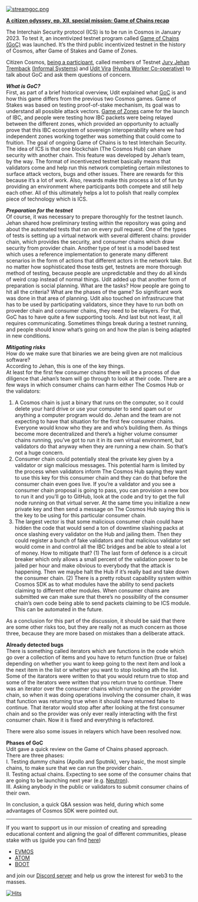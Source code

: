 [![streamgoc.png](https://i.postimg.cc/BZwpyJHV/streamgoc.png)](https://postimg.cc/PNY1vs6W)

**[A citizen odyssey, ep. XII, special mission: Game of Chains recap](https://www.youtube.com/watch?v=RXMoF18bckU)**

The Interchain Security protocol (ICS) is to be run in Cosmos in January 2023. To test it, an incentivized testnet program called [Game of Chains (GoC)](https://github.com/hyphacoop/ics-testnets/tree/main/game-of-chains-2022#phase-1-two-dummy-chains) was launched.
It’s the third public incentivized testnet in the history of Cosmos, after Game of Stakes and Game of Zones.

Citizen Cosmos, [being a participant](https://provider-explorer.goc.earthball.xyz/validators/cosmosvaloper12zmahaunzfq8w3fwkv6uds69jsqszltyp5tk7m), called members of Testnet [Jury Jehan Tremback](https://twitter.com/JTremback) [(Informal Systems)](https://www.citizencosmos.space/jelena)
 and [Udit Vira](https://twitter.com/UditVira) [(Hypha Worker Co-operative)](https://twitter.com/hyphacoop) to talk about GoC and ask them questions of concern.

***What is GoC?***<br>
First, as part of a brief historical overview, Udit explained what [GoC](https://citizen-cosmos.github.io/blog/gameofchains.html) is and how this game differs from the previous two Cosmos games. 
Game of Stakes was based on testing proof-of-stake mechanism, its goal was to understand all possible attack vectors. 
[Game of Zones](https://www.citizencosmos.space/game-of-zones) came for the launch of IBC, and people were testing how IBC packets were being relayed between the different zones, which provided an
opportunity to actually prove that this IBC ecosystem of sovereign interoperability where we had independent zones working together was something that could come to fruition.
The goal of ongoing Game of Chains is to test Interchain Security. The idea of ICS is that one blockchain (The Cosmos Hub) can share security with another chain. 
This feature was developed by Jehan’s team, by the way. The format of incentivezed testnet basically means that validators come and help run this network completing
certain milestones to surface attack vectors, bugs and other issues. There are rewards for this because it’s a lot of work. 
Also, rewards make this process a lot of fun by providing an environment where participants both compete and still help each other. 
All of this ultimately helps a lot to polish that really complex piece of technology which is ICS.

***Preparation for the testnet***<br>
Of course, it was necessary to prepare thoroughly for the testnet launch. Jehan shared how preliminary testing within the repository was going and about the automated
tests that ran on every pull request. One of the types of tests is setting up a virtual network with several different chains: provider chain, which provides the 
security, and consumer chains which draw security from provider chain. Another type of test is a model based test which uses a reference implementation to generate 
many different scenarios in the form of actions that different actors in the network take. But no matter how sophisticated those tests get, testnets are more thorough
method of testing, because people are unpredictable and they do all kinds of weird crap instead of normal things.
Udit added up that another form of preparation is social planning. What are the tasks? How people are going to hit all the criteria? What are the phases of the game?
So significant work was done in that area of planning. Udit also touched on infrastrucure that has to be used by participating validators, since they have to run 
both on proveder chain and consumer chains, they need to be relayers. For that, GoC has to have quite a few supporting tools. And last but not least, it all requires
communicating. Sometimes things break during a testnet running, and people should know what’s going on and how the plan is being adapted in new conditions.

***Mitigating risks***<br>
How do we make sure that binaries we are being given are not malicious software?<br>
According to Jehan, this is one of the key things.<br>
At least for the first few consumer chains there will be a process of due diligence that Jehan’s team will go through to look at their code. There are a few ways in which consumer chains can harm either The Cosmos Hub or the validators:
1. A Cosmos chain is just a binary that runs on the computer, so it could delete your hard drive or use your computer to send spam out or anything a computer program would do. Jehan and the team are not expecting to have that situation for the first few consumer chains. Everyone would know who they are and who’s building them. As things become more decentralized and there’s a higher volume consumer chains running, you’ve got to run it in its own virtual environment, but validators do that anyway when they are running a new chain. So that’s not a huge concern.
2. Consumer chain could potentially steal the private key given by a validator or sign malicious messages. This potential harm is limited by the process when validators inform The Cosmos Hub saying they want to use this key for this consumer chain and they can do that before the consumer chain even goes live. If you’re a validator and you see a consumer chain proposal is going to pass, you can provision a new box to run it and you’ll go to GitHub, look at the code and try to get the full node running on that virtual server. At the same time you initialize a new private key and then send a message on The Cosmos Hub saying this is the key to be using for this particular consumer chain.
3. The largest vector is that some malicious consumer chain could have hidden the code that would send a ton of downtime slashing packs at once slashing every validator on the Hub and jailing them. Then they could register a bunch of fake validators and that malicious validator set would come in and control all the IBC bridges and be able to steal a lot of money. How to mitigate that? (1) The last form of defence is a circuit breaker which only allows a small percent of the validation power to be jailed per hour and make obvious to everybody that the attack is happening. Then we maybe halt the Hub if it’s really bad and take down the consumer chain. (2) There is a pretty robust capability system within Cosmos SDK as to what modules have the ability to send packets claiming to different other modules. When consumer chains are submitted we can make sure that there’s no possibility of the consumer chain’s own code being able to send packets claiming to be ICS module. This can be automated in the future.

As a conclusion for this part of the discussion, it should be said that there are some other risks too, but they are really not as much concern as those three, because they are more based on mistakes than a deliberate attack.

**Already detected bugs**<br>
There is something called iterators which are functions in the code which go over a collection of items and you have to return function (true or false) depending on
whether you want to keep going to the next item and look a the next item in the list or whether you want to stop looking ath the list.
Some of the itarators were written to that you would return true to stop and some of the iterators were written that you return true to continue.
There was an iterator over the consumer chains which running on the provider chain, so when it was doing operations involving the consumer chain, 
it was that function was returning true when it should have returned false to continue. That iterator would stop after after looking at the first consumer 
chain and so the provider was only ever really interacting  with the first consumer chain.
Now it is fixed and everything is refactored.

There were also some issues in relayers which have been resolved now.

**Phases of GoC**<br>
Udit gave a quick review on the Game of Chains phased approach.<br>
There are three phases:<br>
I. Testing dummy chains (Apollo and Sputnik), very basic, the most simple chains, to make sure that we can run the provider chain.<br>
II. Testing actual chains. Expecting to see some of the consumer chains that are going to be launching next year (e.g. [Neutron](https://www.citizencosmos.space/neutron)).<br>
III. Asking anybody in the public or validators to submit consumer chains of their own.

In conclusion, a quick Q&A session was held, during which some advantages of Cosmos SDK were pointed out.

------------------------------------------------------------------------------------------------------------------------------------------------------------------
If you want to support us in our mission of creating and spreading educational content and aligning the goal of different communities, please stake with us (guide you can find [here](https://www.citizencosmos.space/staking)) 
- [EVMOS](https://wallet.keplr.app/chains/evmos?modal=validator&chain=evmos_9001-2&validator_address=evmosvaloper1mtwvpdd57gpkyejd566s24afr9zm5ryq8gwpvj) 
- [ATOM](https://wallet.keplr.app/chains/cosmos-hub?modal=validator&chain=cosmoshub-4&validator_address=cosmosvaloper1e859xaue4k2jzqw20cv6l7p3tmc378pc3k8g2u) 
- [BOOT](https://wallet.keplr.app/chains/bostrom?modal=validator&chain=bostrom&validator_address=bostromvaloper1f7nx65pmayfenpfwzwaamwas4ygmvalqj6dz5r)

and join our [Discord server](https://discord.gg/kJaG3EucCX) and help us grow the interest for web3 to the masses. 

[![Hits](https://hits.seeyoufarm.com/api/count/incr/badge.svg?url=https%3A%2F%2Fcitizen-cosmos.github.io%2Fblog%2Fgocstream.html&count_bg=%2379C83D&title_bg=%23555555&icon=&icon_color=%23E7E7E7&title=hits&edge_flat=false)](https://hits.seeyoufarm.com) 
